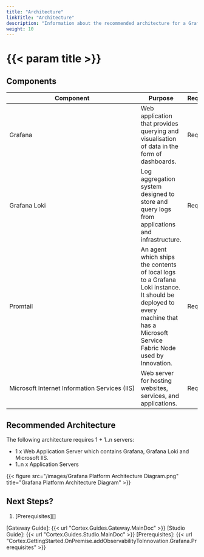 ```yaml
---
title: "Architecture"
linkTitle: "Architecture"
description: "Information about the recommended architecture for a Grafana platform installation."
weight: 10
---
```


# {{< param title >}}

## Components

| Component | Purpose | Required/Optional |Server Role |
|-----------|---------|----------|------------|
| Grafana| Web application that provides querying and visualisation of data in the form of dashboards. | Required | Web&nbsp;Application&nbsp;Server |
| Grafana Loki | Log aggregation system designed to store and query logs from applications and infrastructure. | Required | Web&nbsp;Application&nbsp;Server |
| Promtail | An agent which ships the contents of local logs to a Grafana Loki instance. It should be deployed to every machine that has a Microsoft Service Fabric Node used by Innovation. | Required | Application&nbsp;Server |
| Microsoft&nbsp;Internet&nbsp;Information&nbsp;Services&nbsp;(IIS) | Web server for hosting websites, services, and applications. | Required | Web&nbsp;Application&nbsp;Server |

## Recommended Architecture

The following architecture requires 1 + 1..n servers:

* 1 x Web Application Server which contains Grafana, Grafana Loki and Microsoft IIS.
* 1..n x Application Servers

{{< figure src="/images/Grafana Platform Architecture Diagram.png" title="Grafana Platform Architecture Diagram" >}}

## Next Steps?

1. [Prerequisites][]

[Gateway Guide]: {{< url "Cortex.Guides.Gateway.MainDoc" >}}
[Studio Guide]: {{< url "Cortex.Guides.Studio.MainDoc" >}}
[Prerequisites]: {{< url "Cortex.GettingStarted.OnPremise.addObservabilityToInnovation.Grafana.Prerequisites" >}}
